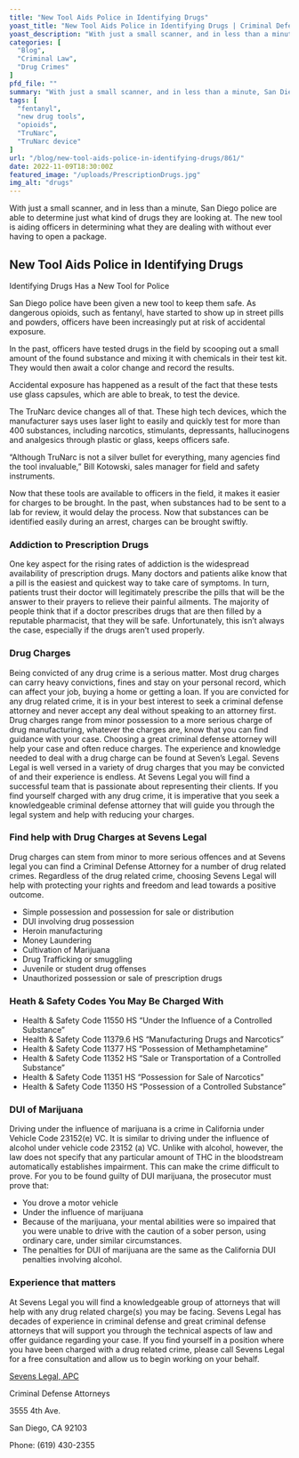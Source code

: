 ```yaml
---
title: "New Tool Aids Police in Identifying Drugs"
yoast_title: "New Tool Aids Police in Identifying Drugs | Criminal Defense Attorney San Diego New Tool Aids Police in Identifying Drugs"
yoast_description: "With just a small scanner, and in less than a minute, San Diego police are able to determine just what kind of drugs they are looking at. The new tool is aiding officers in determining what they are dealing with without ever having to open a package."
categories: [
  "Blog",
  "Criminal Law",
  "Drug Crimes"
]
pfd_file: ""
summary: "With just a small scanner, and in less than a minute, San Diego police are able to determine just what kind of drugs they are looking at. The new tool is aiding officers in determining what they are dealing with without ever having to open a package. Identifying Drugs Has a New Tool for Police"
tags: [
  "fentanyl",
  "new drug tools",
  "opioids",
  "TruNarc",
  "TruNarc device"
]
url: "/blog/new-tool-aids-police-in-identifying-drugs/861/"
date: 2022-11-09T18:30:00Z
featured_image: "/uploads/PrescriptionDrugs.jpg"
img_alt: "drugs"
---
```

With just a small scanner, and in less than a minute, San Diego police are able to determine just what kind of drugs they are looking at. The new tool is aiding officers in determining what they are dealing with without ever having to open a package.

## New Tool Aids Police in Identifying Drugs

Identifying Drugs Has a New Tool for Police

San Diego police have been given a new tool to keep them safe. As dangerous opioids, such as fentanyl, have started to show up in street pills and powders, officers have been increasingly put at risk of accidental exposure.

In the past, officers have tested drugs in the field by scooping out a small amount of the found substance and mixing it with chemicals in their test kit. They would then await a color change and record the results.

Accidental exposure has happened as a result of the fact that these tests use glass capsules, which are able to break, to test the device.

The TruNarc device changes all of that. These high tech devices, which the manufacturer says uses laser light to easily and quickly test for more than 400 substances, including narcotics, stimulants, depressants, hallucinogens and analgesics through plastic or glass, keeps officers safe.

“Although TruNarc is not a silver bullet for everything, many agencies find the tool invaluable,” Bill Kotowski, sales manager for field and safety instruments.

Now that these tools are available to officers in the field, it makes it easier for charges to be brought. In the past, when substances had to be sent to a lab for review, it would delay the process. Now that substances can be identified easily during an arrest, charges can be brought swiftly.

### Addiction to Prescription Drugs

One key aspect for the rising rates of addiction is the widespread availability of prescription drugs. Many doctors and patients alike know that a pill is the easiest and quickest way to take care of symptoms. In turn, patients trust their doctor will legitimately prescribe the pills that will be the answer to their prayers to relieve their painful ailments. The majority of people think that if a doctor prescribes drugs that are then filled by a reputable pharmacist, that they will be safe. Unfortunately, this isn’t always the case, especially if the drugs aren’t used properly.

### Drug Charges

Being convicted of any drug crime is a serious matter. Most drug charges can carry heavy convictions, fines and stay on your personal record, which can affect your job, buying a home or getting a loan. If you are convicted for any drug related crime, it is in your best interest to seek a criminal defense attorney and never accept any deal without speaking to an attorney first. Drug charges range from minor possession to a more serious charge of drug manufacturing, whatever the charges are, know that you can find guidance with your case. Choosing a great criminal defense attorney will help your case and often reduce charges. The experience and knowledge needed to deal with a drug charge can be found at Seven’s Legal. Sevens Legal is well versed in a variety of drug charges that you may be convicted of and their experience is endless. At Sevens Legal you will find a successful team that is passionate about representing their clients. If you find yourself charged with any drug crime, it is imperative that you seek a knowledgeable criminal defense attorney that will guide you through the legal system and help with reducing your charges.

### Find help with Drug Charges at Sevens Legal

Drug charges can stem from minor to more serious offences and at Sevens legal you can find a Criminal Defense Attorney for a number of drug related crimes. Regardless of the drug related crime, choosing Sevens Legal will help with protecting your rights and freedom and lead towards a positive outcome.

* Simple possession and possession for sale or distribution
* DUI involving drug possession
* Heroin manufacturing
* Money Laundering
* Cultivation of Marijuana
* Drug Trafficking or smuggling
* Juvenile or student drug offenses
* Unauthorized possession or sale of prescription drugs

### Heath & Safety Codes You May Be Charged With

* Health & Safety Code 11550 HS “Under the Influence of a Controlled Substance”
* Health & Safety Code 11379.6 HS “Manufacturing Drugs and Narcotics”
* Health & Safety Code 11377 HS “Possession of Methamphetamine”
* Health & Safety Code 11352 HS “Sale or Transportation of a Controlled Substance”
* Health & Safety Code 11351 HS “Possession for Sale of Narcotics”
* Health & Safety Code 11350 HS “Possession of a Controlled Substance”

### DUI of Marijuana

Driving under the influence of marijuana is a crime in California under Vehicle Code 23152(e) VC. It is similar to driving under the influence of alcohol under vehicle code 23152 (a) VC. Unlike with alcohol, however, the law does not specify that any particular amount of THC in the bloodstream automatically establishes impairment. This can make the crime difficult to prove. For you to be found guilty of DUI marijuana, the prosecutor must prove that:

* You drove a motor vehicle
* Under the influence of marijuana
* Because of the marijuana, your mental abilities were so impaired that you were unable to drive with the caution of a sober person, using ordinary care, under similar circumstances.
* The penalties for DUI of marijuana are the same as the California DUI penalties involving alcohol.

### Experience that matters

At Sevens Legal you will find a knowledgeable group of attorneys that will help with any drug related charge(s) you may be facing. Sevens Legal has decades of experience in criminal defense and great criminal defense attorneys that will support you through the technical aspects of law and offer guidance regarding your case. If you find yourself in a position where you have been charged with a drug related crime, please call Sevens Legal for a free consultation and allow us to begin working on your behalf.

[Sevens Legal, APC](http://www.sevenslegal.com/ "Sevens Legal, APC")

Criminal Defense Attorneys

3555 4th Ave.

San Diego, CA 92103

Phone: (619) 430-2355